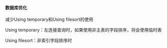 #### 数据库优化

减少Using temporary和Using filesort的使用

Using temporary：左连接查询时，如果使用非主表的字段排序，将会使用临时表

Using filesort：非索引字段排序时